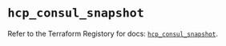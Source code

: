 # `hcp_consul_snapshot`

Refer to the Terraform Registory for docs: [`hcp_consul_snapshot`](https://registry.terraform.io/providers/hashicorp/hcp/0.70.0/docs/resources/consul_snapshot).
